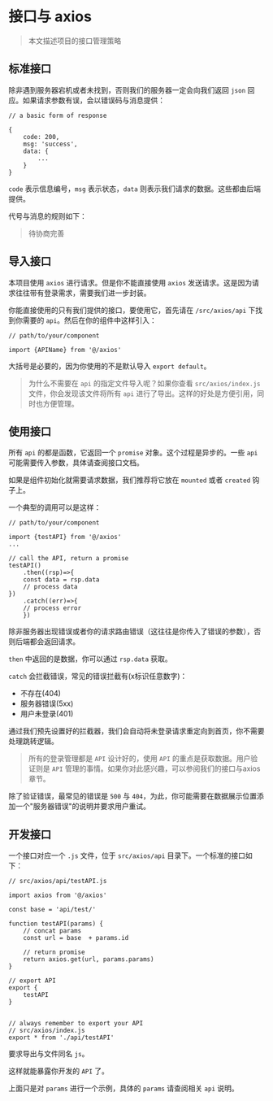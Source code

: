 # 接口与 axios

> 本文描述项目的接口管理策略



## 标准接口

除非遇到服务器宕机或者未找到，否则我们的服务器一定会向我们返回 `json` 回应。如果请求参数有误，会以错误码与消息提供：

```
// a basic form of response

{
	code: 200,
	msg: 'success',
	data: {
		...
	}
}
```

`code` 表示信息编号，`msg` 表示状态，`data` 则表示我们请求的数据。这些都由后端提供。

代号与消息的规则如下：

> 待协商完善



## 导入接口

本项目使用 `axios` 进行请求。但是你不能直接使用 `axios` 发送请求。这是因为请求往往带有登录需求，需要我们进一步封装。

你能直接使用的只有我们提供的接口，要使用它，首先请在 `/src/axios/api` 下找到你需要的 `api`。然后在你的组件中这样引入：

```
// path/to/your/component

import {APIName} from '@/axios'

```

大括号是必要的，因为你使用的不是默认导入 `export default`。

> 为什么不需要在 `api` 的指定文件导入呢？如果你查看 `src/axios/index.js` 文件，你会发现该文件将所有 `api` 进行了导出。这样的好处是方便引用，同时也方便管理。



## 使用接口

所有 `api` 的都是函数，它返回一个  `promise` 对象。这个过程是异步的。一些 `api` 可能需要传入参数，具体请查阅接口文档。

如果是组件初始化就需要请求数据，我们推荐将它放在 `mounted` 或者 `created` 钩子上。

一个典型的调用可以是这样：

```
// path/to/your/component

import {testAPI} from '@/axios'
...

// call the API, return a promise
testAPI()
	.then((rsp)=>{
	const data = rsp.data
	// process data
})
	.catch((err)=>{
	// process error
	})
```

除非服务器出现错误或者你的请求路由错误（这往往是你传入了错误的参数），否则后端都会返回请求。

`then` 中返回的是数据，你可以通过 `rsp.data` 获取。

`catch` 会拦截错误，常见的错误拦截有(x标识任意数字)：

- 不存在(404)
- 服务器错误(5xx)
- 用户未登录(401)

通过我们预先设置好的拦截器，我们会自动将未登录请求重定向到首页，你不需要处理跳转逻辑。

> 所有的登录管理都是 `API` 设计好的，使用 `API` 的重点是获取数据。用户验证则是 `API` 管理的事情。如果你对此感兴趣，可以参阅我们的接口与axios章节。

除了验证错误，最常见的错误是 `500` 与 `404`，为此，你可能需要在数据展示位置添加一个"服务器错误"的说明并要求用户重试。



## 开发接口

一个接口对应一个 `.js` 文件，位于 `src/axios/api` 目录下。一个标准的接口如下：

```
// src/axios/api/testAPI.js

import axios from '@/axios'

const base = 'api/test/'

function testAPI(params) {
	// concat params
	const url = base  + params.id
	
	// return promise
    return axios.get(url, params.params)
}

// export API
export {
    testAPI
}


// always remember to export your API
// src/axios/index.js
export * from './api/testAPI'
```

要求导出与文件同名 `js`。

这样就能暴露你开发的 `API` 了。

上面只是对 `params` 进行一个示例，具体的 `params` 请查阅相关 `api` 说明。